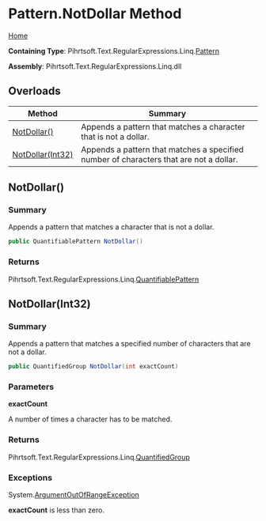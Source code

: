 # Pattern\.NotDollar Method

[Home](../../../../../../README.md)

**Containing Type**: Pihrtsoft\.Text\.RegularExpressions\.Linq\.[Pattern](../README.md)

**Assembly**: Pihrtsoft\.Text\.RegularExpressions\.Linq\.dll

## Overloads

| Method | Summary |
| ------ | ------- |
| [NotDollar()](#Pihrtsoft_Text_RegularExpressions_Linq_Pattern_NotDollar) | Appends a pattern that matches a character that is not a dollar\. |
| [NotDollar(Int32)](#Pihrtsoft_Text_RegularExpressions_Linq_Pattern_NotDollar_System_Int32_) | Appends a pattern that matches a specified number of characters that are not a dollar\. |

## NotDollar\(\) <a name="Pihrtsoft_Text_RegularExpressions_Linq_Pattern_NotDollar"></a>

### Summary

Appends a pattern that matches a character that is not a dollar\.

```csharp
public QuantifiablePattern NotDollar()
```

### Returns

Pihrtsoft\.Text\.RegularExpressions\.Linq\.[QuantifiablePattern](../../QuantifiablePattern/README.md)

## NotDollar\(Int32\) <a name="Pihrtsoft_Text_RegularExpressions_Linq_Pattern_NotDollar_System_Int32_"></a>

### Summary

Appends a pattern that matches a specified number of characters that are not a dollar\.

```csharp
public QuantifiedGroup NotDollar(int exactCount)
```

### Parameters

**exactCount**

A number of times a character has to be matched\.

### Returns

Pihrtsoft\.Text\.RegularExpressions\.Linq\.[QuantifiedGroup](../../QuantifiedGroup/README.md)

### Exceptions

System\.[ArgumentOutOfRangeException](https://docs.microsoft.com/en-us/dotnet/api/system.argumentoutofrangeexception)

**exactCount** is less than zero\.


